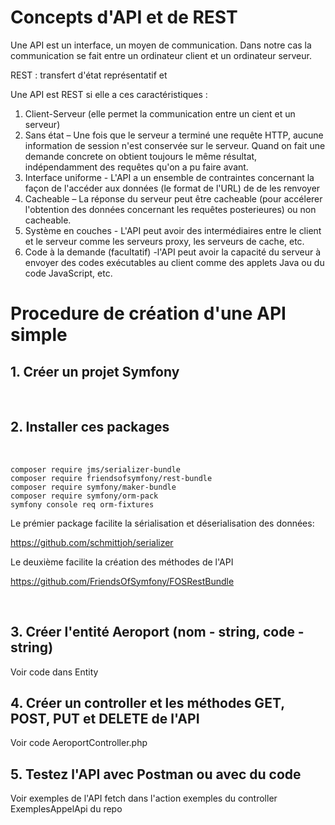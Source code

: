 # Concepts d'API et de REST

Une API est un interface, un moyen de communication. Dans notre cas la communication se fait entre un ordinateur client et un ordinateur serveur.

REST : transfert d'état représentatif et 

Une API est REST si elle a ces caractéristiques :

1. Client-Serveur (elle permet la communication entre un cient et un serveur)
2. Sans état – Une fois que le serveur a terminé une requête HTTP, aucune information de session n'est conservée sur le serveur.
Quand on fait une demande concrete on obtient toujours le même résultat, indépendamment des requêtes qu'on a pu faire avant.
3. Interface uniforme - L'API a un ensemble de contraintes concernant la façon de l'accéder aux données (le format de l'URL) de de les renvoyer 
4. Cacheable – La réponse du serveur peut être cacheable (pour accélerer l'obtention des données concernant les requêtes posterieures) ou non cacheable.
5. Système en couches - L'API peut avoir des intermédiaires entre le client et le serveur comme les serveurs proxy, les serveurs de cache, etc.
6. Code à la demande (facultatif) -l'API peut avoir la capacité du serveur à envoyer des codes exécutables au client comme des applets Java ou du code JavaScript, etc.


# Procedure de création d'une API simple

## 1. Créer un projet Symfony

<br>

## 2. Installer ces packages

<br>

```
composer require jms/serializer-bundle
composer require friendsofsymfony/rest-bundle
composer require symfony/maker-bundle     
composer require symfony/orm-pack
symfony console req orm-fixtures
```


Le prémier package facilite la sérialisation et déserialisation des données:

https://github.com/schmittjoh/serializer

Le deuxième facilite la création des méthodes de l'API

https://github.com/FriendsOfSymfony/FOSRestBundle

<br>

## 3. Créer l'entité Aeroport (nom - string, code - string)

Voir code dans Entity

## 4. Créer un controller et les méthodes GET, POST, PUT et DELETE de l'API


Voir code AeroportController.php


## 5. Testez l'API avec Postman ou avec du code

Voir exemples de l'API fetch dans l'action exemples du controller ExemplesAppelApi du repo

